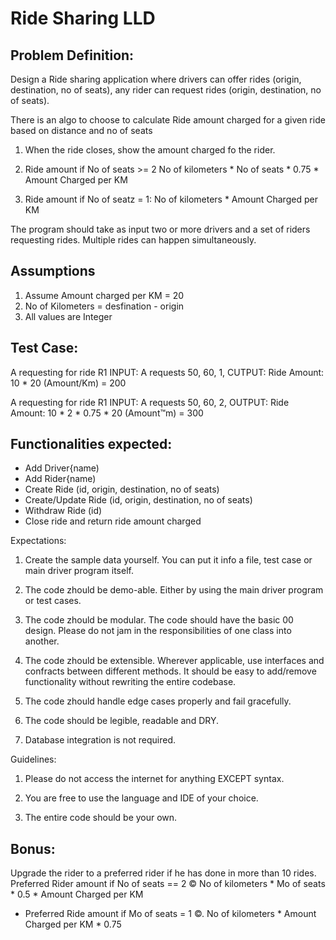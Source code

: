 # Ride Sharing LLD
## Problem Definition:

Design a Ride sharing application where drivers can offer rides (origin, destination, no of seats), any rider
can request rides (origin, destination, no of seats).

There is an algo to choose to calculate Ride amount charged for a given ride based on distance and no of
seats

1. When the ride closes, show the amount charged fo the rider.

2. Ride amount if No of seats >= 2 No of kilometers * No of seats * 0.75 * Amount Charged per KM

3. Ride amount if No of seatz = 1: No of kilometers * Amount Charged per KM

The program should take as input two or more drivers and a set of riders requesting rides. Multiple rides can happen simultaneously.

## Assumptions 

1. Assume Amount charged per KM = 20
2. No of Kilometers = desfination - origin
3. All values are Integer

## Test Case:

A requesting for ride R1
INPUT: A requests 50, 60, 1,
CUTPUT: Ride Amount: 10 * 20 (Amount/Km) = 200

A requesting for ride R1
INPUT: A requests 50, 60, 2,
OUTPUT: Ride Amount: 10 * 2 * 0.75 * 20 (Amount™m) = 300


## Functionalities expected:

- Add Driver{name)
- Add Rider{name)
- Create Ride (id, origin, destination, no of seats)
- Create/Update Ride (id, origin, destination, no of seats)
- Withdraw Ride (id)
- Close ride and return ride amount charged

Expectations:

1. Create the sample data yourself. You can put it info a file, test case or main driver program
itself.

2. The code zhould be demo-able. Either by using the main driver program or test cases.

3. The code zhould be modular. The code should have the basic 00 design. Please do not jam in
the responsibilities of one class into another.

4. The code zhould be extensible. Wherever applicable, use interfaces and confracts between
different methods. It should be easy to add/remove functionality without rewriting the entire
codebase.

5. The code zhould handle edge cases properly and fail gracefully.

6. The code should be legible, readable and DRY.

7. Database integration is not required.

Guidelines:

1. Please do not access the internet for anything EXCEPT syntax.

2. You are free to use the language and IDE of your choice.

3. The entire code should be your own.

## Bonus:
Upgrade the rider to a preferred rider if he has done in more than 10 rides.
Preferred Rider amount if No of seats == 2 © No of kilometers * Mo of seats * 0.5 * Amount
Charged per KM
+ Preferred Ride amount if Mo of seats = 1 ©. No of kilometers * Amount Charged per KM * 0.75


